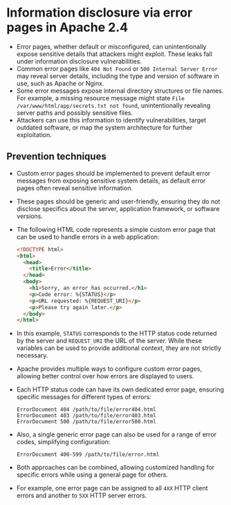 # Information disclosure via error pages in Apache 2.4

* Error pages, whether default or misconfigured, can unintentionally expose sensitive details that attackers might exploit. These leaks fall under information disclosure vulnerabilities.
* Common error pages like `404 Not Found` or `500 Internal Server Error` may reveal server details, including the type and version of software in use, such as Apache or Nginx.
* Some error messages expose internal directory structures or file names. For example, a missing resource message might state `File /var/www/html/app/secrets.txt not found`, unintentionally revealing server paths and possibly sensitive files.
* Attackers can use this information to identify vulnerabilities, target outdated software, or map the system architecture for further exploitation.

## Prevention techniques

* Custom error pages should be implemented to prevent default error messages from exposing sensitive system details, as default error pages often reveal sensitive information.
* These pages should be generic and user-friendly, ensuring they do not disclose specifics about the server, application framework, or software versions.
* The following HTML code represents a simple custom error page that can be used to handle errors in a web application:

  ```html
  <!DOCTYPE html>
  <html>
    <head>
      <title>Error</title>
    </head>
    <body>
      <h1>Sorry, an error has occurred.</h1>
      <p>Code error: %{STATUS}</p>
      <p>URL requested: %{REQUEST_URI}</p>
      <p>Please try again later.</p>
    </body>
  </html>
  ```

* In this example, `STATUS` corresponds to the HTTP status code returned by the server and `REQUEST_URI` the URL of the server. While these variables can be used to provide additional context, they are not strictly necessary.

* Apache provides multiple ways to configure custom error pages, allowing better control over how errors are displayed to users.
* Each HTTP status code can have its own dedicated error page, ensuring specific messages for different types of errors:

  ```apacheconf
  ErrorDocument 404 /path/to/file/error404.html
  ErrorDocument 403 /path/to/file/error403.html
  ErrorDocument 500 /path/to/file/error500.html
  ```

* Also, a single generic error page can also be used for a range of error codes, simplifying configuration:

  ```apacheconf
  ErrorDocument 400-599 /path/to/file/error.html
  ```

* Both approaches can be combined, allowing customized handling for specific errors while using a general page for others.
* For example, one error page can be assigned to all `4XX` HTTP client errors and another to `5XX` HTTP server errors.
